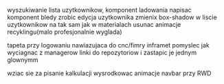 wyszukiwanie lista uzytkownikow,
komponent ladowania napisac
komponent bledy zrobic
edycja uzytkownika
zmienix box-shadow w liscie uzytkownikow na tak sam jak w materialach
usunac animacje recyklingu(malo profesjonalnie wyglada)

tapeta przy logowaniu nawiazujaca do cnc/fimry inframet
pomyslec jak wyciagnac z managerow linki do repozytoriow i zastapic je jednym glownymm

wziac sie za pisanie kalkulacji
wysrodkowac animacje navbar przy RWD
